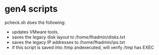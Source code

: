 # gen4 scripts

pcheck.sh does the following:
- updates VMware tools.
- saves the legacy disk layout to /home/fhadmin/disks.txt
- saves the legacy IP addresses to /home/fhadmin/ips.txt
- if this script is saved into /tmp andexecuted, will verify /tmp has EXEC
